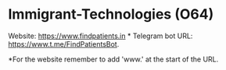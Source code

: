 # Immigrant-Technologies (O64)
Website: https://www.findpatients.in * 
Telegram bot URL: https://www.t.me/FindPatientsBot. 

*For the website remember to add 'www.' at the start of the URL. 

